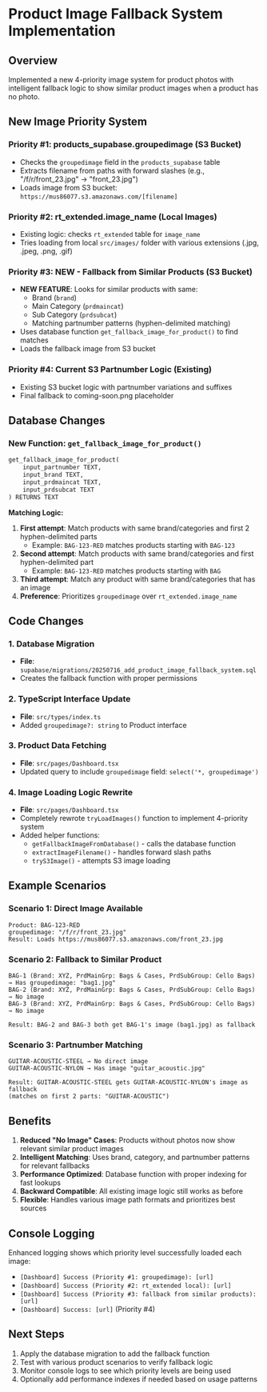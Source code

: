 # Product Image Fallback System Implementation

## Overview
Implemented a new 4-priority image system for product photos with intelligent fallback logic to show similar product images when a product has no photo.

## New Image Priority System

### Priority #1: products_supabase.groupedimage (S3 Bucket)
- Checks the `groupedimage` field in the `products_supabase` table
- Extracts filename from paths with forward slashes (e.g., "/f/r/front_23.jpg" → "front_23.jpg")
- Loads image from S3 bucket: `https://mus86077.s3.amazonaws.com/[filename]`

### Priority #2: rt_extended.image_name (Local Images)
- Existing logic: checks `rt_extended` table for `image_name`
- Tries loading from local `src/images/` folder with various extensions (.jpg, .jpeg, .png, .gif)

### Priority #3: NEW - Fallback from Similar Products (S3 Bucket)
- **NEW FEATURE**: Looks for similar products with same:
  - Brand (`brand`)
  - Main Category (`prdmaincat`)
  - Sub Category (`prdsubcat`)
  - Matching partnumber patterns (hyphen-delimited matching)
- Uses database function `get_fallback_image_for_product()` to find matches
- Loads the fallback image from S3 bucket

### Priority #4: Current S3 Partnumber Logic (Existing)
- Existing S3 bucket logic with partnumber variations and suffixes
- Final fallback to coming-soon.png placeholder

## Database Changes

### New Function: `get_fallback_image_for_product()`
```sql
get_fallback_image_for_product(
    input_partnumber TEXT,
    input_brand TEXT,
    input_prdmaincat TEXT, 
    input_prdsubcat TEXT
) RETURNS TEXT
```

**Matching Logic:**
1. **First attempt**: Match products with same brand/categories and first 2 hyphen-delimited parts
   - Example: `BAG-123-RED` matches products starting with `BAG-123`
2. **Second attempt**: Match products with same brand/categories and first hyphen-delimited part
   - Example: `BAG-123-RED` matches products starting with `BAG`
3. **Third attempt**: Match any product with same brand/categories that has an image
4. **Preference**: Prioritizes `groupedimage` over `rt_extended.image_name`

## Code Changes

### 1. Database Migration
- **File**: `supabase/migrations/20250716_add_product_image_fallback_system.sql`
- Creates the fallback function with proper permissions

### 2. TypeScript Interface Update
- **File**: `src/types/index.ts`
- Added `groupedimage?: string` to Product interface

### 3. Product Data Fetching
- **File**: `src/pages/Dashboard.tsx`
- Updated query to include `groupedimage` field: `select('*, groupedimage')`

### 4. Image Loading Logic Rewrite
- **File**: `src/pages/Dashboard.tsx`
- Completely rewrote `tryLoadImages()` function to implement 4-priority system
- Added helper functions:
  - `getFallbackImageFromDatabase()` - calls the database function
  - `extractImageFilename()` - handles forward slash paths
  - `tryS3Image()` - attempts S3 image loading

## Example Scenarios

### Scenario 1: Direct Image Available
```
Product: BAG-123-RED
groupedimage: "/f/r/front_23.jpg"
Result: Loads https://mus86077.s3.amazonaws.com/front_23.jpg
```

### Scenario 2: Fallback to Similar Product
```
BAG-1 (Brand: XYZ, PrdMainGrp: Bags & Cases, PrdSubGroup: Cello Bags) → Has groupedimage: "bag1.jpg"
BAG-2 (Brand: XYZ, PrdMainGrp: Bags & Cases, PrdSubGroup: Cello Bags) → No image
BAG-3 (Brand: XYZ, PrdMainGrp: Bags & Cases, PrdSubGroup: Cello Bags) → No image

Result: BAG-2 and BAG-3 both get BAG-1's image (bag1.jpg) as fallback
```

### Scenario 3: Partnumber Matching
```
GUITAR-ACOUSTIC-STEEL → No direct image
GUITAR-ACOUSTIC-NYLON → Has image "guitar_acoustic.jpg"

Result: GUITAR-ACOUSTIC-STEEL gets GUITAR-ACOUSTIC-NYLON's image as fallback
(matches on first 2 parts: "GUITAR-ACOUSTIC")
```

## Benefits

1. **Reduced "No Image" Cases**: Products without photos now show relevant similar product images
2. **Intelligent Matching**: Uses brand, category, and partnumber patterns for relevant fallbacks
3. **Performance Optimized**: Database function with proper indexing for fast lookups
4. **Backward Compatible**: All existing image logic still works as before
5. **Flexible**: Handles various image path formats and prioritizes best sources

## Console Logging
Enhanced logging shows which priority level successfully loaded each image:
- `[Dashboard] Success (Priority #1: groupedimage): [url]`
- `[Dashboard] Success (Priority #2: rt_extended local): [url]`
- `[Dashboard] Success (Priority #3: fallback from similar products): [url]`
- `[Dashboard] Success: [url]` (Priority #4)

## Next Steps
1. Apply the database migration to add the fallback function
2. Test with various product scenarios to verify fallback logic
3. Monitor console logs to see which priority levels are being used
4. Optionally add performance indexes if needed based on usage patterns
